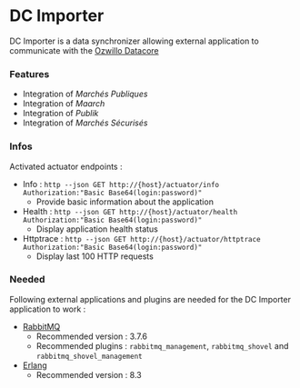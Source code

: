 # DC Importer

DC Importer is a data synchronizer allowing external application to communicate with the [Ozwillo Datacore](https://github.com/ozwillo/ozwillo-datacore)

### Features

* Integration of _Marchés Publiques_
* Integration of _Maarch_
* Integration of _Publik_
* Integration of _Marchés Sécurisés_

### Infos

Activated actuator endpoints : 

* Info : `http --json GET http://{host}/actuator/info Authorization:"Basic Base64(login:password)"`
  * Provide basic information about the application
* Health : `http --json GET http://{host}/actuator/health Authorization:"Basic Base64(login:password)"`
  * Display application health status
* Httptrace : `http --json GET http://{host}/actuator/httptrace Authorization:"Basic Base64(login:password)"`
  * Display last 100 HTTP requests

### Needed

Following external applications and plugins are needed for the DC Importer application to work : 

* [RabbitMQ](http://www.rabbitmq.com/)
  * Recommended version : 3.7.6
  * Recommended plugins : `rabbitmq_management`, `rabbitmq_shovel` and `rabbitmq_shovel_management`
* [Erlang](http://www.erlang.org/downloads)
  * Recommended version : 8.3 
